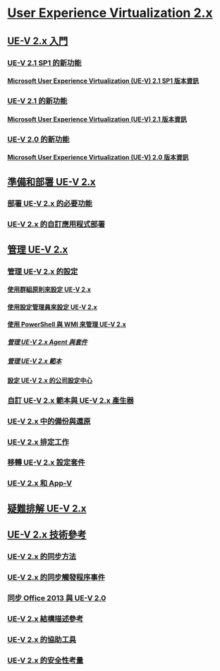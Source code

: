 # [User Experience Virtualization 2.x](index.md)
## [UE-V 2.x 入門](get-started-with-ue-v-2x-new-uevv2.md)
### [UE-V 2.1 SP1 的新功能](whats-new-in-ue-v-21-sp1uevv21-sp1.md)
#### [Microsoft User Experience Virtualization (UE-V) 2.1 SP1 版本資訊](microsoft-user-experience-virtualization--ue-v--21-sp1-release-notes.md)
### [UE-V 2.1 的新功能](whats-new-in-ue-v-21-new-uevv2.md)
#### [Microsoft User Experience Virtualization (UE-V) 2.1 版本資訊](microsoft-user-experience-virtualization--ue-v--21-release-notesuevv21.md)
### [UE-V 2.0 的新功能](whats-new-in-ue-v-20-new-uevv2.md)
#### [Microsoft User Experience Virtualization (UE-V) 2.0 版本資訊](microsoft-user-experience-virtualization--ue-v--20-release-notesuevv2.md)
## [準備和部署 UE-V 2.x](prepare-a-ue-v-2x-deployment-new-uevv2.md)
### [部署 UE-V 2.x 的必要功能](deploy-required-features-for-ue-v-2x-new-uevv2.md)
### [UE-V 2.x 的自訂應用程式部署](deploy-ue-v-2x-for-custom-applications-new-uevv2.md)
## [管理 UE-V 2.x](administering-ue-v-2x-new-uevv2.md)
### [管理 UE-V 2.x 的設定](manage-configurations-for-ue-v-2x-new-uevv2.md)
#### [使用群組原則來設定 UE-V 2.x](configuring-ue-v-2x-with-group-policy-objects-both-uevv2.md)
#### [使用設定管理員來設定 UE-V 2.x](configuring-ue-v-2x-with-system-center-configuration-manager-2012-both-uevv2.md)
#### [使用 PowerShell 與 WMI 來管理 UE-V 2.x](administering-ue-v-2x-with-windows-powershell-and-wmi-both-uevv2.md)
##### [管理 UE-V 2.x Agent 與套件](managing-the-ue-v-2x-agent-and-packages-with-windows-powershell-and-wmi-both-uevv2.md)
##### [管理 UE-V 2.x 範本](managing-ue-v-2x-settings-location-templates-using-windows-powershell-and-wmi-both-uevv2.md)
#### [設定 UE-V 2.x 的公司設定中心](configuring-the-company-settings-center-for-ue-v-2x-both-uevv2.md)
### [自訂 UE-V 2.x 範本與 UE-V 2.x 產生器](working-with-custom-ue-v-2x-templates-and-the-ue-v-2x-generator-new-uevv2.md)
### [UE-V 2.x 中的備份與還原](manage-administrative-backup-and-restore-in-ue-v-2x-new-topic-for-21.md)
### [UE-V 2.x 排定工作](changing-the-frequency-of-ue-v-2x-scheduled-tasks-both-uevv2.md)
### [移轉 UE-V 2.x 設定套件](migrating-ue-v-2x-settings-packages-both-uevv2.md)
### [UE-V 2.x 和 App-V](using-ue-v-2x-with-application-virtualization-applications-both-uevv2.md)
## [疑難排解 UE-V 2.x](troubleshooting-ue-v-2x-both-uevv2.md)
## [UE-V 2.x 技術參考](technical-reference-for-ue-v-2x-both-uevv2.md)
### [UE-V 2.x 的同步方法](sync-methods-for-ue-v-2x-both-uevv2.md)
### [UE-V 2.x 的同步觸發程序事件](sync-trigger-events-for-ue-v-2x-both-uevv2.md)
### [同步 Office 2013 與 UE-V 2.0](synchronizing-office-2013-with-ue-v-20-both-uevv2.md)
### [UE-V 2.x 結構描述參考](application-template-schema-reference-for-ue-v-2x-both-uevv2.md)
### [UE-V 2.x 的協助工具](accessibility-for-ue-v-2x-both-uevv2.md)
### [UE-V 2.x 的安全性考量](security-considerations-for-ue-v-2x-both-uevv2.md)

